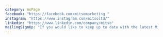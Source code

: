 ```yaml
---
category: noPage
facebook: "https://facebook.com/mitsomarketing "
instagram: "https://www.instagram.com/mitsoltd/"
linkedin: "https://www.linkedin.com/company/mitso"
mailingSignUp: "If you would like to keep up to date with the latest MiTSO news, please sign up to our mailing list."
---
```

